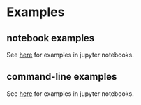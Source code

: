 # Examples

## notebook examples

See [here](./notebooks/README.md) for examples in jupyter notebooks.

## command-line examples

See [here](./command_lines/README.md) for examples in jupyter notebooks.
